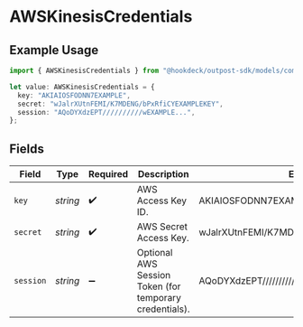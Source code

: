 # AWSKinesisCredentials

## Example Usage

```typescript
import { AWSKinesisCredentials } from "@hookdeck/outpost-sdk/models/components";

let value: AWSKinesisCredentials = {
  key: "AKIAIOSFODNN7EXAMPLE",
  secret: "wJalrXUtnFEMI/K7MDENG/bPxRfiCYEXAMPLEKEY",
  session: "AQoDYXdzEPT//////////wEXAMPLE...",
};
```

## Fields

| Field                                                   | Type                                                    | Required                                                | Description                                             | Example                                                 |
| ------------------------------------------------------- | ------------------------------------------------------- | ------------------------------------------------------- | ------------------------------------------------------- | ------------------------------------------------------- |
| `key`                                                   | *string*                                                | :heavy_check_mark:                                      | AWS Access Key ID.                                      | AKIAIOSFODNN7EXAMPLE                                    |
| `secret`                                                | *string*                                                | :heavy_check_mark:                                      | AWS Secret Access Key.                                  | wJalrXUtnFEMI/K7MDENG/bPxRfiCYEXAMPLEKEY                |
| `session`                                               | *string*                                                | :heavy_minus_sign:                                      | Optional AWS Session Token (for temporary credentials). | AQoDYXdzEPT//////////wEXAMPLE...                        |